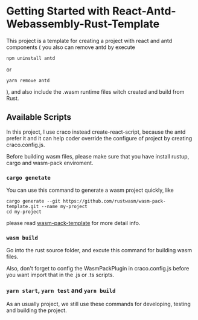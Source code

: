 # Getting Started with React-Antd-Webassembly-Rust-Template

This project is a template for creating a project with react and antd components ( you also can remove antd by execute 
``` shell
npm uninstall antd
```
or
```shell
yarn remove antd
```
), and also include the .wasm runtime files witch created and  build from Rust.

## Available Scripts

In this project, I use craco instead create-react-script, because the antd prefer it and it can help coder override the configure of project by creating craco.config.js.

Before building wasm files, please make sure that you have install rustup, cargo and wasm-pack enviroment.

### `cargo genetate`
You can use this command to generate a wasm project quickly, like

```
cargo generate --git https://github.com/rustwasm/wasm-pack-template.git --name my-project
cd my-project
```
please read [wasm-pack-template](https://github.com/rustwasm/wasm-pack-template) for more detail info.

### `wasm build`

Go into the rust source folder, and excute this command for building wasm files.

Also, don't forget to config the WasmPackPlugin in craco.config.js before you want import that in the .js or .ts scripts.

### `yarn start`, `yarn test` and `yarn build`
As an usually project, we still use these commands for developing, testing and building the project.